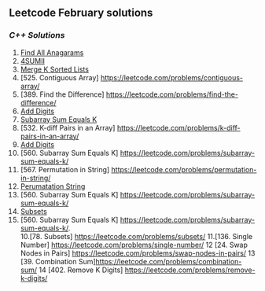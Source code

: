 ## Leetcode February solutions

### <em> C++ Solutions </em>
1. [Find All Anagarams](/February2022/C++/Find_All_Anagarams.cpp)
2. [4SUMII](/February2022/C++/4SUMII.cpp)
3. [Merge K Sorted Lists](/)
4. [525. Contiguous Array] https://leetcode.com/problems/contiguous-array/
5. [389. Find the Difference] https://leetcode.com/problems/find-the-difference/
6. [Add Digits](/February2022/C++/Add_Digits.cpp)
7. [Subarray Sum Equals K](/February2022/C++/Subarray_sum_equals_k.cpp)
6. [532. K-diff Pairs in an Array] https://leetcode.com/problems/k-diff-pairs-in-an-array/
7. [Add Digits](/February2022/C++/Add_Digits.cpp)
8. [560. Subarray Sum Equals K] https://leetcode.com/problems/subarray-sum-equals-k/
9. [567. Permutation in String] https://leetcode.com/problems/permutation-in-string/
8. [Perumatation String](/February2022/C++/Permutation_String.cpp)
9. [560. Subarray Sum Equals K] https://leetcode.com/problems/subarray-sum-equals-k/
10. [Subsets](/February2022/C++/Subsets.cpp)
9. [560. Subarray Sum Equals K] https://leetcode.com/problems/subarray-sum-equals-k/.  
10.[78. Subsets] https://leetcode.com/problems/subsets/
11.[136. Single Number] https://leetcode.com/problems/single-number/
12 [24. Swap Nodes in Pairs] https://leetcode.com/problems/swap-nodes-in-pairs/
13 [39. Combination Sum]https://leetcode.com/problems/combination-sum/
14 [402. Remove K Digits] https://leetcode.com/problems/remove-k-digits/
